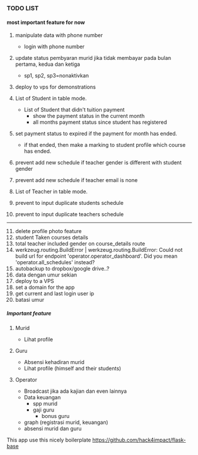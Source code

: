 ### TODO LIST

#### most important feature for now
1. manipulate data with phone number
    - login with phone number
2. update status pembyaran murid jika tidak membayar pada bulan pertama, kedua dan ketiga
    - sp1, sp2, sp3=nonaktivkan
3. deploy to vps for demonstrations

4. List of Student in table mode.
    - List of Student that didn't tuition payment
        - show the payment status in the current month
        - all months payment status since student has registered
5. set payment status to expired if the payment for month has ended. 
    - if that ended, then make a marking to student profile which course has ended.
6. prevent add new schedule if teacher gender is different with student gender
7. prevent add new schedule if teacher email is none
8. List of Teacher in table mode.
9. prevent to input duplicate students schedule
10. prevent to input duplicate teachers schedule
----------------------------------------------------------------------------------
11. delete profile photo feature
12. student Taken courses details
13. total teacher included gender on course_details route
14. werkzeug.routing.BuildError | werkzeug.routing.BuildError: Could not build url for endpoint 'operator.operator_dashboard'. Did you mean 'operator.all_schedules' instead?
15. autobackup to dropbox/google drive..?
16. data dengan umur sekian
17. deploy to a VPS
18. set a domain for the app
29. get current and last login user ip
20. batasi umur

##### Important feature
1. Murid
    - Lihat profile
    
2. Guru
    - Absensi kehadiran murid
    - Lihat profile (himself and their students)
    
3. Operator
    - Broadcast jika ada kajian dan even lainnya
    - Data keuangan
        - spp murid    
        - gaji guru
            - bonus guru
    - graph (registrasi murid, keuangan)
    - absensi murid dan guru


This app use this nicely boilerplate
https://github.com/hack4impact/flask-base
